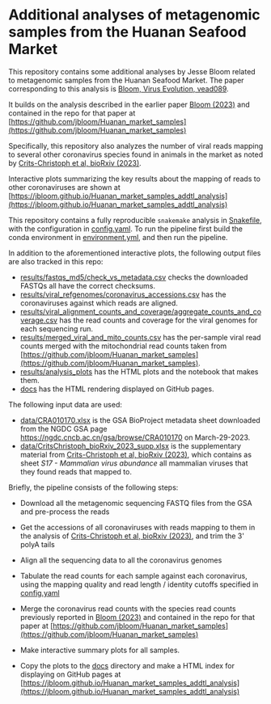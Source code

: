 # Additional analyses of metagenomic samples from the Huanan Seafood Market

This repository contains some additional analyses by Jesse Bloom related to metagenomic samples from the Huanan Seafood Market.
The paper corresponding to this analysis is [Bloom, Virus Evolution, vead089](https://doi.org/10.1093/ve/vead089).

It builds on the analysis described in the earlier paper [Bloom (2023)](https://academic.oup.com/ve/article/9/2/vead050/7249794) and contained in the repo for that paper at [https://github.com/jbloom/Huanan_market_samples](https://github.com/jbloom/Huanan_market_samples)

Specifically, this repository also analyzes the number of viral reads mapping to several other coronavirus species found in animals in the market as noted by [Crits-Christoph et al, bioRxiv (2023)](https://www.biorxiv.org/content/10.1101/2023.09.13.557637v1).

Interactive plots summarizing the key results about the mapping of reads to other coronaviruses are shown at [https://jbloom.github.io/Huanan_market_samples_addtl_analysis](https://jbloom.github.io/Huanan_market_samples_addtl_analysis)

This repository contains a fully reproducible `snakemake` analysis in [Snakefile](Snakefile), with the configuration in [config.yaml](config.yaml). 
To run the pipeline first build the conda environment in [environment.yml](environment.yml), and then run the pipeline.

In addition to the aforementioned interactive plots, the following output files are also tracked in this repo:

  - [results/fastqs_md5/check_vs_metadata.csv](results/fastqs_md5/check_vs_metadata.csv) checks the downloaded FASTQs all have the correct checksums.
  - [results/viral_refgenomes/coronavirus_accessions.csv](results/viral_refgenomes/coronavirus_accessions.csv) has the coronaviruses against which reads are aligned.
  - [results/viral_alignment_counts_and_coverage/aggregate_counts_and_coverage.csv](results/viral_alignment_counts_and_coverage/aggregate_counts_and_coverage.csv) has the read counts and coverage for the viral genomes for each sequencing run.
  - [results/merged_viral_and_mito_counts.csv](results/merged_viral_and_mito_counts.csv) has the per-sample viral read counts merged with the mitochondrial read counts taken from [https://github.com/jbloom/Huanan_market_samples](https://github.com/jbloom/Huanan_market_samples).
  - [results/analysis_plots](results/analysis_plots) has the HTML plots and the notebook that makes them.
  - [docs](docs) has the HTML rendering displayed on GitHub pages.

The following input data are used:

  - [data/CRA010170.xlsx](data/CRA010170.xlsx) is the GSA BioProject metadata sheet downloaded from the NGDC GSA page https://ngdc.cncb.ac.cn/gsa/browse/CRA010170 on March-29-2023.
  - [data/CritsChristoph_bioRxiv_2023_supp.xlsx](data/CritsChristoph_bioRxiv_2023_supp.xlsx) is the supplementary material from [Crits-Christoph et al, bioRxiv (2023)](https://www.biorxiv.org/content/10.1101/2023.09.13.557637v1), which contains as sheet *S17 - Mammalian virus abundance* all mammalian viruses that they found reads that mapped to.


Briefly, the pipeline consists of the following steps:

 - Download all the metagenomic sequencing FASTQ files from the GSA and pre-process the reads

 - Get the accessions of all coronaviruses with reads mapping to them in the analysis of [Crits-Christoph et al, bioRxiv (2023)](https://www.biorxiv.org/content/10.1101/2023.09.13.557637v1), and trim the 3' polyA tails

 - Align all the sequencing data to all the coronavirus genomes

 - Tabulate the read counts for each sample against each coronavirus, using the mapping quality and read length / identity cutoffs specified in [config.yaml](config.yaml)

 - Merge the coronavirus read counts with the species read counts previously reported in [Bloom (2023)](https://academic.oup.com/ve/article/9/2/vead050/7249794) and contained in the repo for that paper at [https://github.com/jbloom/Huanan_market_samples](https://github.com/jbloom/Huanan_market_samples)

 - Make interactive summary plots for all samples.

 - Copy the plots to the [docs](docs) directory and make a HTML index for displaying on GitHub pages at [https://jbloom.github.io/Huanan_market_samples_addtl_analysis](https://jbloom.github.io/Huanan_market_samples_addtl_analysis)
